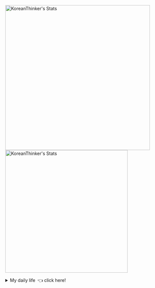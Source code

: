 <p  >
  <a target="_blank" href="https://github-readme-stats.vercel.app/api/wakatime?username=KoreanThinker&layout=compact&theme=dark&hide_border=true&langs_count=32" >
    <img width="455px"  src="https://github-readme-stats.vercel.app/api/wakatime?username=KoreanThinker&layout=compact&theme=dark&hide_border=true&langs_count=6" alt="KoreanThinker's Stats" /> 
  </a>
    <img width="385px" src="https://github-readme-stats.vercel.app/api?username=KoreanThinker&theme=dark&hide_border=true&count_private=true" alt="KoreanThinker's Stats" />
</p>
<details>
<summary>My daily life 👈 click here!</summary>
 
    
<!--START_SECTION:waka-->
**I'm a Night 🦉** 

```text
🌞 Morning    16 commits     ░░░░░░░░░░░░░░░░░░░░░░░░░   1.53% 
🌆 Daytime    318 commits    ███████░░░░░░░░░░░░░░░░░░   30.46% 
🌃 Evening    614 commits    ██████████████░░░░░░░░░░░   58.81% 
🌙 Night      96 commits     ██░░░░░░░░░░░░░░░░░░░░░░░   9.2%

```
📅 **I'm Most Productive on Wednesday** 

```text
Monday       165 commits    ████░░░░░░░░░░░░░░░░░░░░░   15.8% 
Tuesday      164 commits    ████░░░░░░░░░░░░░░░░░░░░░   15.71% 
Wednesday    173 commits    ████░░░░░░░░░░░░░░░░░░░░░   16.57% 
Thursday     165 commits    ████░░░░░░░░░░░░░░░░░░░░░   15.8% 
Friday       149 commits    ███░░░░░░░░░░░░░░░░░░░░░░   14.27% 
Saturday     128 commits    ███░░░░░░░░░░░░░░░░░░░░░░   12.26% 
Sunday       100 commits    ██░░░░░░░░░░░░░░░░░░░░░░░   9.58%

```


📊 **This Week I Spent My Time On** 

```text
⌚︎ Time Zone: Asia/Seoul

🐱‍💻 Projects: 
recycle-helper           7 hrs 37 mins       █████████░░░░░░░░░░░░░░░░   36.4% 
2021_SMUCapstone_Voice_Fr6 hrs 9 mins        ███████░░░░░░░░░░░░░░░░░░   29.39% 
gilberto                 3 hrs 2 mins        ███░░░░░░░░░░░░░░░░░░░░░░   14.52% 
pires                    2 hrs 29 mins       ███░░░░░░░░░░░░░░░░░░░░░░   11.89% 
front                    1 hr 24 mins        █░░░░░░░░░░░░░░░░░░░░░░░░   6.76%

```


 Last Updated on 25/09/2021
<!--END_SECTION:waka-->
</details>
